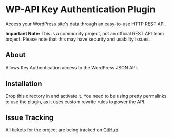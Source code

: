 # WP-API Key Authentication Plugin

Access your WordPress site's data through an easy-to-use HTTP REST API.

**Important Note:** This is a community project, not an official REST API team project. Please note that this may have security and usability issues.

## About

Allows Key Authentication access to the WordPress JSON API.

## Installation

Drop this directory in and activate it. You need to be using pretty permalinks
to use the plugin, as it uses custom rewrite rules to power the API.

## Issue Tracking

All tickets for the project are being tracked on [GitHub][].

[GitHub]: https://github.com/WP-API/Key-Auth
